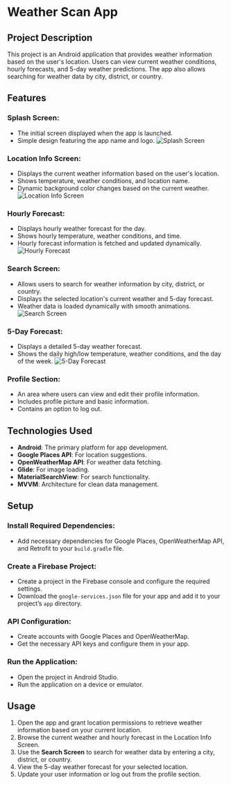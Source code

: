 # Weather Scan App

## Project Description
This project is an Android application that provides weather information based on the user's location. Users can view current weather conditions, hourly forecasts, and 5-day weather predictions. The app also allows searching for weather data by city, district, or country.

## Features

### Splash Screen:
- The initial screen displayed when the app is launched.
- Simple design featuring the app name and logo.
![Splash Screen](https://github.com/user-attachments/assets/bea3c658-8145-4b13-9457-797a636de060)

### Location Info Screen:
- Displays the current weather information based on the user's location.
- Shows temperature, weather conditions, and location name.
- Dynamic background color changes based on the current weather.
![Location Info Screen](https://github.com/user-attachments/assets/5647ce15-582f-4cc9-beb2-da41b055b864)

### Hourly Forecast:
- Displays hourly weather forecast for the day.
- Shows hourly temperature, weather conditions, and time.
- Hourly forecast information is fetched and updated dynamically.
![Hourly Forecast](https://github.com/user-attachments/assets/5647ce15-582f-4cc9-beb2-da41b055b864)

### Search Screen:
- Allows users to search for weather information by city, district, or country.
- Displays the selected location's current weather and 5-day forecast.
- Weather data is loaded dynamically with smooth animations.
![Search Screen](https://github.com/user-attachments/assets/4c39092d-c9f1-4fa8-ac07-04565f0908b5)

### 5-Day Forecast:
- Displays a detailed 5-day weather forecast.
- Shows the daily high/low temperature, weather conditions, and the day of the week.
![5-Day Forecast](https://github.com/user-attachments/assets/6a5eca32-99e2-4493-bfc1-c1ee4ad87ea4)

### Profile Section:
- An area where users can view and edit their profile information.
- Includes profile picture and basic information.
- Contains an option to log out.

## Technologies Used
- **Android**: The primary platform for app development.
- **Google Places API**: For location suggestions.
- **OpenWeatherMap API**: For weather data fetching.
- **Glide**: For image loading.
- **MaterialSearchView**: For search functionality.
- **MVVM**: Architecture for clean data management.

## Setup

### Install Required Dependencies:
- Add necessary dependencies for Google Places, OpenWeatherMap API, and Retrofit to your `build.gradle` file.

### Create a Firebase Project:
- Create a project in the Firebase console and configure the required settings.
- Download the `google-services.json` file for your app and add it to your project’s `app` directory.

### API Configuration:
- Create accounts with Google Places and OpenWeatherMap.
- Get the necessary API keys and configure them in your app.

### Run the Application:
- Open the project in Android Studio.
- Run the application on a device or emulator.

## Usage
1. Open the app and grant location permissions to retrieve weather information based on your current location.
2. Browse the current weather and hourly forecast in the Location Info Screen.
3. Use the **Search Screen** to search for weather data by entering a city, district, or country.
4. View the 5-day weather forecast for your selected location.
5. Update your user information or log out from the profile section.
